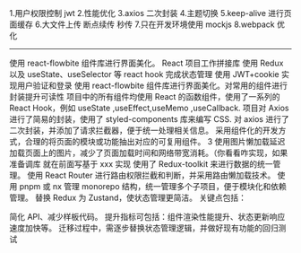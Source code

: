1.用户权限控制 jwt 2.性能优化
3.axios 二次封装 4.主题切换
5.keep-alive 进行页面缓存 6.大文件上传 断点续传 秒传 7.只在开发环境使用 mockjs 8.webpack 优化

---

使⽤ react-flowbite 组件库进⾏界⾯美化。
React 项⽬⼯作拼接库
使⽤ Redux 以及 useState、useSelector 等 react hook 完成状态管理
使⽤ JWT+cookie 实现⽤户验证和登录
使⽤ react-flowbite 组件库进⾏界⾯美化。对常⽤的组件进⾏封装提升可读性
项⽬中的所有组件均使⽤ React 的函数组件，使⽤了⼀系列的 React Hook，例如 useState
,useEffect,useMemo ,useCallback.
项⽬对 Axios 进⾏了简易的封装，使⽤了 styled-components 库来编写 CSS.
对 axios 进⾏了⼆次封装，并添加了请求拦截器，便于统⼀处理相关信息。
采⽤组件化的开发⽅式，合理的将⻚⾯的模块或功能抽出对应的可复⽤组件。
3
使⽤图⽚懒加载延迟加载⻚⾯上的图⽚，减少了⻚⾯加载时间和⽹络带宽消耗。（你看看咋实现，如果准备调库
就在前⾯写基于 xxx 实现
使⽤了 Redux-toolkit 来进⾏数据的统⼀管理。
使⽤ React Router 进⾏路由权限拦截和判断，并采⽤路由懒加载技术。
使⽤ pnpm 或 nx 管理 monorepo 结构，统⼀管理多个⼦项⽬，便于模块化和依赖管理。
替换 Redux 为 Zustand，使状态管理更简洁。
关键点包括：

简化 API、减少样板代码。
提升指标可包括：组件渲染性能提升、状态更新响应速度加快等。
迁移过程中，需逐步替换状态管理逻辑，并做好现有功能的回归测试
